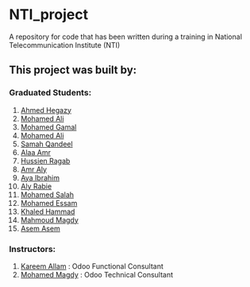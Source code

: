 # NTI_project
A repository for code that has been written during a training in National Telecommunication Institute (NTI)

## This project was built by:
### Graduated Students:
1. [Ahmed Hegazy](https://www.linkedin.com/in/ahmedhegazy1995/)
1. [Mohamed Ali](https://www.linkedin.com/in/mohamed-ali-758249152/)
1. [Mohamed Gamal](https://www.linkedin.com/in/mohamed-gamal-0777108b/)
1. [Mohamed Ali](https://www.linkedin.com/in/mohamedali95/)
1. [Samah Qandeel](https://www.linkedin.com/in/samah-qandeel-42707a68/)
1. [Alaa Amr](https://www.linkedin.com/in/alaa-amr-5b89b4167/)
1. [Hussien Ragab](https://www.linkedin.com/in/rkenawii/)
1. [Amr Aly](https://www.linkedin.com/in/amr-aly-b6480498/)
1. [Aya Ibrahim](https://www.linkedin.com/in/aya-ibrahim-rashad-452949127/)
1. [Aly Rabie](https://www.linkedin.com/in/aly-rabie-920081171/)
1. [Mohamed Salah](https://www.linkedin.com/in/mohamed-salahh/)
1. [Mohamed Essam](https://www.linkedin.com/in/mohammed-essam-988199177/)
1. [Khaled Hammad](https://www.linkedin.com/in/khaled-hammad-768214b4/)
1. [Mahmoud Magdy](https://www.linkedin.com/in/mahmoud-magdy-81534a117/)
1. [Asem Asem](https://www.linkedin.com/in/asem-asem-752567119/)

### Instructors:
1. [Kareem Allam](https://www.linkedin.com/in/kareemallam/) : Odoo Functional Consultant
1. [Mohamed Magdy](https://www.linkedin.com/in/mohmagdy/) : Odoo Technical Consultant
